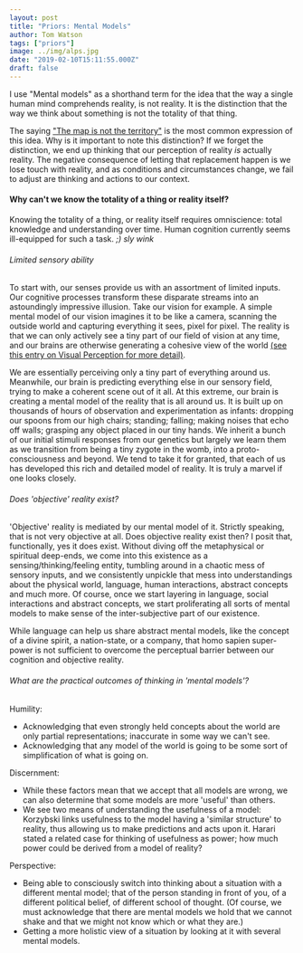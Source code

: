 ```yaml
---
layout: post
title: "Priors: Mental Models"
author: Tom Watson
tags: ["priors"]
image: ../img/alps.jpg
date: "2019-02-10T15:11:55.000Z"
draft: false
---
```


I use "Mental models" as a shorthand term for the idea that the way a single human mind comprehends reality, is not reality. It is the distinction that the way we think about something is not the totality of that thing.

The saying ["The map is not the territory"](https://en.wikipedia.org/wiki/Map%E2%80%93territory_relation) is the most common expression of this idea. Why is it important to note this distinction? If we forget the distinction, we end up thinking that our perception of reality *is* actually reality. The negative consequence of letting that replacement happen is we lose touch with reality, and as conditions and circumstances change, we fail to adjust are thinking and actions to our context.

#### Why can't we know the totality of a thing or reality itself?
Knowing the totality of a thing, or reality itself requires omniscience: total knowledge and understanding over time. Human cognition currently seems ill-equipped for such a task. _;) sly wink_ 

###### Limited sensory ability

To start with, our senses provide us with an assortment of limited inputs. Our cognitive processes transform these disparate streams into an astoundingly impressive illusion. Take our vision for example. A simple mental model of our vision imagines it to be like a camera, scanning the outside world and capturing everything it sees, pixel for pixel. The reality is that we can only actively see a tiny part of our field of vision at any time, and our brains are otherwise generating a cohesive view of the world [(see this entry on Visual Perception for more detail)](https://en.wikipedia.org/wiki/Visual_perception).

We are essentially perceiving only a tiny part of everything around us. Meanwhile, our brain is predicting everything else in our sensory field, trying to make a coherent scene out of it all. At this extreme, our brain is creating a mental model of the reality that is all around us. It is built up on thousands of hours of observation and experimentation as infants: dropping our spoons from our high chairs; standing; falling; making noises that echo off walls; grasping any object placed in our tiny hands. We inherit a bunch of our initial stimuli responses from our genetics but largely we learn them as we transition from being a tiny zygote in the womb, into a proto-consciousness and beyond. We tend to take it for granted, that each of us has developed this rich and detailed model of reality. It is truly a marvel if one looks closely.

###### Does 'objective' reality exist?

'Objective' reality is mediated by our mental model of it. Strictly speaking, that is not very objective at all. Does objective reality exist then? I posit that, functionally, yes it does exist. Without diving off the metaphysical or spiritual deep-ends, we come into this existence as a sensing/thinking/feeling entity, tumbling around in a chaotic mess of sensory inputs, and we consistently unpickle that mess into understandings about the physical world, language, human interactions, abstract concepts and much more. Of course, once we start layering in language, social interactions and abstract concepts, we start proliferating all sorts of mental models to make sense of the inter-subjective part of our existence. 

While language can help us share abstract mental models, like the concept of a divine spirit, a nation-state, or a company, that homo sapien super-power is not sufficient to overcome the perceptual barrier between our cognition and objective reality.

###### What are the practical outcomes of thinking in 'mental models'?
Humility:
- Acknowledging that even strongly held concepts about the world are only partial representations; inaccurate in some way we can't see.
- Acknowledging that any model of the world is going to be some sort of simplification of what is going on.

Discernment:
- While these factors mean that we accept that all models are wrong, we can also determine that some models are more 'useful' than others.
- We see two means of understanding the usefulness of a model: Korzybski links usefulness to the model having a 'similar structure' to reality, thus allowing us to make predictions and acts upon it. Harari stated a related case for thinking of usefulness as power; how much power could be derived from a model of reality?

Perspective:
- Being able to consciously switch into thinking about a situation with a different mental model; that of the person standing in front of you, of a different political belief, of different school of thought. (Of course, we must acknowledge that there are mental models we hold that we cannot shake and that we might not know which or what they are.)
- Getting a more holistic view of a situation by looking at it with several mental models.

